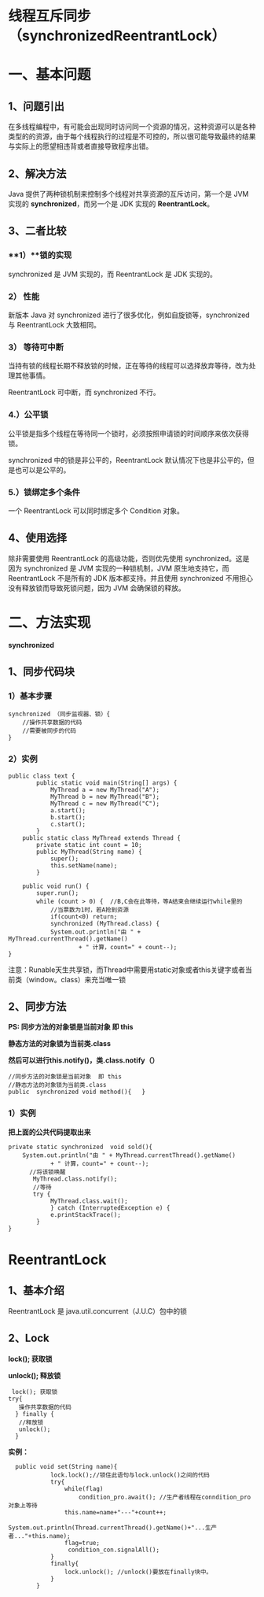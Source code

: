 # **线程互斥同步（synchronizedReentrantLock）**

# **一、基本问题**

## **1、问题引出**

在多线程编程中，有可能会出现同时访问同一个资源的情况，这种资源可以是各种类型的的资源，由于每个线程执行的过程是不可控的，所以很可能导致最终的结果与实际上的愿望相违背或者直接导致程序出错。

## **2、解决方法**

Java 提供了两种锁机制来控制多个线程对共享资源的互斥访问，第一个是 JVM 实现的 **synchronized**，而另一个是 JDK 实现的 **ReentrantLock**。

## **3、二者比较**

### **1）****锁的实现**

synchronized 是 JVM 实现的，而 ReentrantLock 是 JDK 实现的。

### **2） 性能**

新版本 Java 对 synchronized 进行了很多优化，例如自旋锁等，synchronized 与 ReentrantLock 大致相同。

### **3） 等待可中断**

当持有锁的线程长期不释放锁的时候，正在等待的线程可以选择放弃等待，改为处理其他事情。

ReentrantLock 可中断，而 synchronized 不行。

### **4.）公平锁**

公平锁是指多个线程在等待同一个锁时，必须按照申请锁的时间顺序来依次获得锁。

synchronized 中的锁是非公平的，ReentrantLock 默认情况下也是非公平的，但是也可以是公平的。

### **5.）锁绑定多个条件**

一个 ReentrantLock 可以同时绑定多个 Condition 对象。

## **4、使用选择**

除非需要使用 ReentrantLock 的高级功能，否则优先使用 synchronized。这是因为 synchronized 是 JVM 实现的一种锁机制，JVM 原生地支持它，而 ReentrantLock 不是所有的 JDK 版本都支持。并且使用 synchronized 不用担心没有释放锁而导致死锁问题，因为 JVM 会确保锁的释放。

# **二、方法实现**

**synchronized**

## **1、同步代码块**

### **1）基本步骤**

```
synchronized （同步监视器、锁）{    
    //操作共享数据的代码    
    //需要被同步的代码
}
```



### **2）实例**

```
public class text {
        public static void main(String[] args) {
            MyThread a = new MyThread("A");
            MyThread b = new MyThread("B");
            MyThread c = new MyThread("C");
            a.start();
            b.start();
            c.start();
        }
    public static class MyThread extends Thread {
        private static int count = 10;
        public MyThread(String name) {
            super();
            this.setName(name);
        }

    public void run() {
        super.run();
        while (count > 0) {  //B,C会在此等待，等A结束会继续运行while里的
            //当票数为1时，若A抢到资源
            if(count<0) return;
            synchronized (MyThread.class) {
            System.out.println("由 " + MyThread.currentThread().getName()
                    + " 计算，count=" + count--);
}
```

注意：Runable天生共享锁，而Thread中需要用static对象或者this关键字或者当前类（window。class）来充当唯一锁

## **2、同步方法** 

**PS:   同步方法的对象锁是当前对象  即 this**     

  **静态方法的对象锁为当前类.class**

**然后可以进行this.notify()，类.class.notify（）**



```
//同步方法的对象锁是当前对象  即 this   
//静态方法的对象锁为当前类.class 
public  synchronized void method(){   }
```

### **1）实例**

**把上面的公共代码提取出来**

```
private static synchronized  void sold(){
    System.out.println("由 " + MyThread.currentThread().getName()
            + " 计算，count=" + count--);
      //将该锁唤醒
       MyThread.class.notify();
       //等待
       try {
            MyThread.class.wait();
            } catch (InterruptedException e) {
            e.printStackTrace();
        }
}
```







# **ReentrantLock**

## **1、基本介绍**

ReentrantLock 是 java.util.concurrent（J.U.C）包中的锁

## **2、Lock**

**lock(); 获取锁**

**unlock(); 释放锁**

```
 lock(); 获取锁
try{
   操作共享数据的代码
  } finally {
   //释放锁
   unlock();
  }
```

**实例：**

```
  public void set(String name){  
            lock.lock();//锁住此语句与lock.unlock()之间的代码  
            try{  
                while(flag)  
                    condition_pro.await(); //生产者线程在conndition_pro对象上等待  
                this.name=name+"---"+count++;  
                System.out.println(Thread.currentThread().getName()+"...生产者..."+this.name);  
                flag=true;  
                 condition_con.signalAll();  
            }  
            finally{  
                lock.unlock(); //unlock()要放在finally块中。  
            }  
        }  
```

